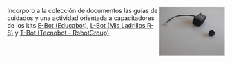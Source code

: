<!--
.. title: Guías de cuidado para los kits de robótica del PPRE
.. slug: guias-de-cuidado-para-los-kits-de-robotica-del-ppre
.. date: 2022-08-04 17:34:00 UTC-03:00
.. tags: 
.. category: 
.. link: 
.. description: 
.. type: text
-->

<span style="display: block; clear: both;">

<img alt="Animación armado de molino" src="/images/kits/animacionmolino.gif" style="max-width: 30%; float: right;"/>

Incorporo a la colección de documentos las guías de cuidados
y una actividad orientada a capacitadores de los kits
[E-Bot (Educabot)](/pages/ppre/e-bot),
[L-Bot (Mis Ladrillos R-8)](/pages/ppre/l-bot) y
[T-Bot (Tecnobot - RobotGroup)](/pages/ppre/t-bot).

</span>




